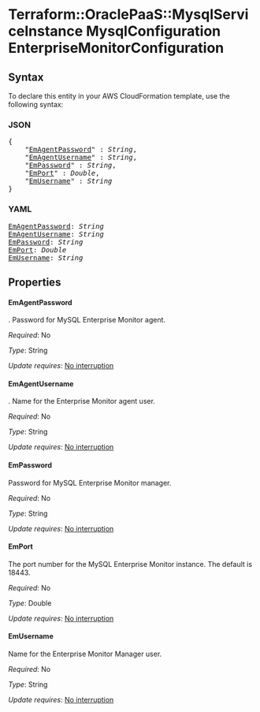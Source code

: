 # Terraform::OraclePaaS::MysqlServiceInstance MysqlConfiguration EnterpriseMonitorConfiguration

## Syntax

To declare this entity in your AWS CloudFormation template, use the following syntax:

### JSON

<pre>
{
    "<a href="#emagentpassword" title="EmAgentPassword">EmAgentPassword</a>" : <i>String</i>,
    "<a href="#emagentusername" title="EmAgentUsername">EmAgentUsername</a>" : <i>String</i>,
    "<a href="#empassword" title="EmPassword">EmPassword</a>" : <i>String</i>,
    "<a href="#emport" title="EmPort">EmPort</a>" : <i>Double</i>,
    "<a href="#emusername" title="EmUsername">EmUsername</a>" : <i>String</i>
}
</pre>

### YAML

<pre>
<a href="#emagentpassword" title="EmAgentPassword">EmAgentPassword</a>: <i>String</i>
<a href="#emagentusername" title="EmAgentUsername">EmAgentUsername</a>: <i>String</i>
<a href="#empassword" title="EmPassword">EmPassword</a>: <i>String</i>
<a href="#emport" title="EmPort">EmPort</a>: <i>Double</i>
<a href="#emusername" title="EmUsername">EmUsername</a>: <i>String</i>
</pre>

## Properties

#### EmAgentPassword

. Password for MySQL Enterprise Monitor agent.

_Required_: No

_Type_: String

_Update requires_: [No interruption](https://docs.aws.amazon.com/AWSCloudFormation/latest/UserGuide/using-cfn-updating-stacks-update-behaviors.html#update-no-interrupt)

#### EmAgentUsername

. Name for the Enterprise Monitor agent user.

_Required_: No

_Type_: String

_Update requires_: [No interruption](https://docs.aws.amazon.com/AWSCloudFormation/latest/UserGuide/using-cfn-updating-stacks-update-behaviors.html#update-no-interrupt)

#### EmPassword

Password for MySQL Enterprise Monitor manager.

_Required_: No

_Type_: String

_Update requires_: [No interruption](https://docs.aws.amazon.com/AWSCloudFormation/latest/UserGuide/using-cfn-updating-stacks-update-behaviors.html#update-no-interrupt)

#### EmPort

The port number for the MySQL Enterprise Monitor instance. The default is 18443.

_Required_: No

_Type_: Double

_Update requires_: [No interruption](https://docs.aws.amazon.com/AWSCloudFormation/latest/UserGuide/using-cfn-updating-stacks-update-behaviors.html#update-no-interrupt)

#### EmUsername

Name for the Enterprise Monitor Manager user.

_Required_: No

_Type_: String

_Update requires_: [No interruption](https://docs.aws.amazon.com/AWSCloudFormation/latest/UserGuide/using-cfn-updating-stacks-update-behaviors.html#update-no-interrupt)


